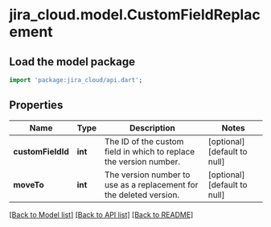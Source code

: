 # jira_cloud.model.CustomFieldReplacement

## Load the model package
```dart
import 'package:jira_cloud/api.dart';
```

## Properties
Name | Type | Description | Notes
------------ | ------------- | ------------- | -------------
**customFieldId** | **int** | The ID of the custom field in which to replace the version number. | [optional] [default to null]
**moveTo** | **int** | The version number to use as a replacement for the deleted version. | [optional] [default to null]

[[Back to Model list]](../README.md#documentation-for-models) [[Back to API list]](../README.md#documentation-for-api-endpoints) [[Back to README]](../README.md)



